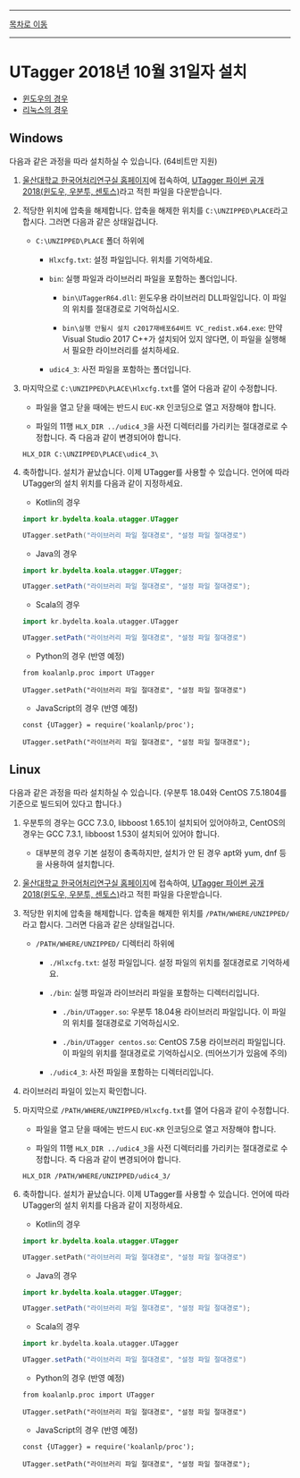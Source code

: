 --------

[목차로 이동](./index.md)

--------

# UTagger 2018년 10월 31일자 설치

- [윈도우의 경우](#windows)
- [리눅스의 경우](#linux)

## Windows
다음과 같은 과정을 따라 설치하실 수 있습니다. (64비트만 지원)

1. [울산대학교 한국어처리연구실 홈페이지](http://nlplab.ulsan.ac.kr/doku.php?id=start)에 접속하여, [UTagger 파이썬 공개 2018(윈도우, 우분투, 센토스)](ftp://203.250.77.242/utagger%20delay%202018%2010%2031.zip)라고 적힌 파일을 다운받습니다.

1. 적당한 위치에 압축을 해제합니다. 압축을 해제한 위치를 `C:\UNZIPPED\PLACE`라고 합시다. 그러면 다음과 같은 상태일겁니다.
   
    * `C:\UNZIPPED\PLACE` 폴더 하위에
    
        * `Hlxcfg.txt`: 설정 파일입니다. 위치를 기억하세요. 
        
        * `bin`: 실행 파일과 라이브러리 파일을 포함하는 폴더입니다.
        
            * `bin\UTaggerR64.dll`: 윈도우용 라이브러리 DLL파일입니다. 이 파일의 위치를 절대경로로 기억하십시오.
            
            * `bin\실행 안될시 설치 c2017재배포64비트 VC_redist.x64.exe`: 만약 Visual Studio 2017 C++가 설치되어 있지 않다면, 이 파일을 실행해서 필요한 라이브러리를 설치하세요.
        
        * `udic4_3`: 사전 파일을 포함하는 폴더입니다.

1. 마지막으로 `C:\UNZIPPED\PLACE\Hlxcfg.txt`를 열어 다음과 같이 수정합니다.
    
    * 파일을 열고 닫을 때에는 반드시 `EUC-KR` 인코딩으로 열고 저장해야 합니다. 
    
    * 파일의 11행 `HLX_DIR ../udic4_3`을 사전 디렉터리를 가리키는 절대경로로 수정합니다. 즉 다음과 같이 변경되어야 합니다.
    ```text
    HLX_DIR C:\UNZIPPED\PLACE\udic4_3\
    ```

1. 축하합니다. 설치가 끝났습니다. 이제 UTagger를 사용할 수 있습니다. 언어에 따라 UTagger의 설치 위치를 다음과 같이 지정하세요.

    * Kotlin의 경우
    ```kotlin
    import kr.bydelta.koala.utagger.UTagger
   
    UTagger.setPath("라이브러리 파일 절대경로", "설정 파일 절대경로")
    ```
   
    * Java의 경우
    ```java
    import kr.bydelta.koala.utagger.UTagger;
   
    UTagger.setPath("라이브러리 파일 절대경로", "설정 파일 절대경로");
    ```
   
    * Scala의 경우
    ```scala
    import kr.bydelta.koala.utagger.UTagger
   
    UTagger.setPath("라이브러리 파일 절대경로", "설정 파일 절대경로")
    ```
   
    * Python의 경우 (반영 예정)
    ```python3
    from koalanlp.proc import UTagger
   
    UTagger.setPath("라이브러리 파일 절대경로", "설정 파일 절대경로")
    ```
   
    * JavaScript의 경우 (반영 예정)
    ```ecmascript 6
    const {UTagger} = require('koalanlp/proc');
   
    UTagger.setPath("라이브러리 파일 절대경로", "설정 파일 절대경로");
    ```
 
## Linux
다음과 같은 과정을 따라 설치하실 수 있습니다. (우분투 18.04와 CentOS 7.5.1804를 기준으로 빌드되어 있다고 합니다.)

1. 우분투의 경우는 GCC 7.3.0, libboost 1.65.1이 설치되어 있어야하고, CentOS의 경우는 GCC 7.3.1, libboost 1.53이 설치되어 있어야 합니다.

    * 대부분의 경우 기본 설정이 충족하지만, 설치가 안 된 경우 apt와 yum, dnf 등을 사용하여 설치합니다.

1. [울산대학교 한국어처리연구실 홈페이지](http://nlplab.ulsan.ac.kr/doku.php?id=start)에 접속하여, [UTagger 파이썬 공개 2018(윈도우, 우분투, 센토스)](ftp://203.250.77.242/utagger%20delay%202018%2010%2031.zip)라고 적힌 파일을 다운받습니다.

1. 적당한 위치에 압축을 해제합니다. 압축을 해제한 위치를 `/PATH/WHERE/UNZIPPED/`라고 합시다. 그러면 다음과 같은 상태일겁니다.
   
    * `/PATH/WHERE/UNZIPPED/` 디렉터리 하위에
    
        * `./Hlxcfg.txt`: 설정 파일입니다. 설정 파일의 위치를 절대경로로 기억하세요.
        
        * `./bin`: 실행 파일과 라이브러리 파일을 포함하는 디렉터리입니다.
        
            * `./bin/UTagger.so`: 우분투 18.04용 라이브러리 파일입니다. 이 파일의 위치를 절대경로로 기억하십시오.
            
            * `./bin/UTagger centos.so`: CentOS 7.5용 라이브러리 파일입니다. 이 파일의 위치를 절대경로로 기억하십시오. (띄어쓰기가 있음에 주의)
        
        * `./udic4_3`: 사전 파일을 포함하는 디렉터리입니다.

1. 라이브러리 파일이 있는지 확인합니다.

1. 마지막으로 `/PATH/WHERE/UNZIPPED/Hlxcfg.txt`를 열어 다음과 같이 수정합니다.
    
    * 파일을 열고 닫을 때에는 반드시 `EUC-KR` 인코딩으로 열고 저장해야 합니다. 
    
    * 파일의 11행 `HLX_DIR ../udic4_3`을 사전 디렉터리를 가리키는 절대경로로 수정합니다. 즉 다음과 같이 변경되어야 합니다.
    ```text
    HLX_DIR /PATH/WHERE/UNZIPPED/udic4_3/
    ```

1. 축하합니다. 설치가 끝났습니다. 이제 UTagger를 사용할 수 있습니다. 언어에 따라 UTagger의 설치 위치를 다음과 같이 지정하세요.

    * Kotlin의 경우
    ```kotlin
    import kr.bydelta.koala.utagger.UTagger
   
    UTagger.setPath("라이브러리 파일 절대경로", "설정 파일 절대경로")
    ```
   
    * Java의 경우
    ```java
    import kr.bydelta.koala.utagger.UTagger;
   
    UTagger.setPath("라이브러리 파일 절대경로", "설정 파일 절대경로");
    ```
   
    * Scala의 경우
    ```scala
    import kr.bydelta.koala.utagger.UTagger
   
    UTagger.setPath("라이브러리 파일 절대경로", "설정 파일 절대경로")
    ```
   
    * Python의 경우 (반영 예정)
    ```python3
    from koalanlp.proc import UTagger
   
    UTagger.setPath("라이브러리 파일 절대경로", "설정 파일 절대경로")
    ```
   
    * JavaScript의 경우 (반영 예정)
    ```ecmascript 6
    const {UTagger} = require('koalanlp/proc');
   
    UTagger.setPath("라이브러리 파일 절대경로", "설정 파일 절대경로");
    ```
 